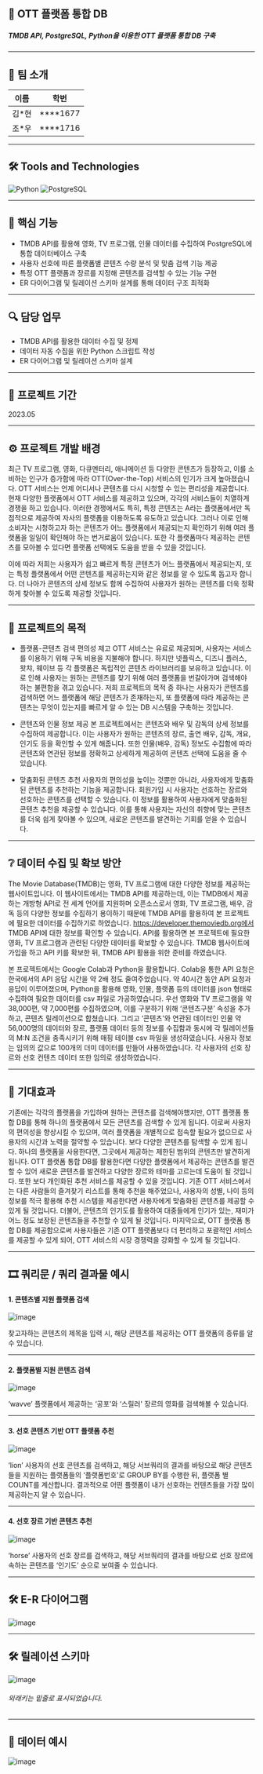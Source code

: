 ## 📝 OTT 플랫폼 통합 DB
##### TMDB API, PostgreSQL, Python을 이용한 OTT 플랫폼 통합 DB 구축

----
## 👥 팀 소개

| 이름   | 학번     |
| :----: | :------: |
| 김*현  | ****1677 |
| 조*우  | ****1716 |
----

## 🛠 Tools and Technologies
![Python](https://img.shields.io/badge/Python-%233776AB.svg?&style=for-the-badge&logo=python&logoColor=white)
![PostgreSQL](https://img.shields.io/badge/PostgreSQL-%2331575F.svg?&style=for-the-badge&logo=postgresql&logoColor=white)

----

## 🔑 핵심 기능

- TMDB API를 활용해 영화, TV 프로그램, 인물 데이터를 수집하여 PostgreSQL에 통합 데이터베이스 구축
- 사용자 선호에 따른 플랫폼별 콘텐츠 수량 분석 및 맞춤 검색 기능 제공
- 특정 OTT 플랫폼과 장르를 지정해 콘텐츠를 검색할 수 있는 기능 구현
- ER 다이어그램 및 릴레이션 스키마 설계를 통해 데이터 구조 최적화

----

## 🔍 담당 업무
- TMDB API를 활용한 데이터 수집 및 정제
- 데이터 자동 수집을 위한 Python 스크립트 작성
- ER 다이어그램 및 릴레이션 스키마 설계

----

## 📅 프로젝트 기간
2023.05

----
## ⚙ 프로젝트 개발 배경
최근 TV 프로그램, 영화, 다큐멘터리, 애니메이션 등 다양한 콘텐츠가 등장하고, 이를 소비하는 인구가 증가함에 따라 OTT(Over-the-Top) 서비스의 인기가 크게 높아졌습니다. OTT 서비스는 언제 어디서나 콘텐츠를 다시 시청할 수 있는 편리성을 제공합니다. 현재 다양한 플랫폼에서 OTT 서비스를 제공하고 있으며, 각각의 서비스들이 치열하게 경쟁을 하고 있습니다. 이러한 경쟁에서도 특히, 특정 콘텐츠는 A라는 플랫폼에서만 독점적으로 제공하여 자사의 플랫폼을 이용하도록 유도하고 있습니다. 그러나 이로 인해 소비자는 시청하고자 하는 콘텐츠가 어느 플랫폼에서 제공되는지 확인하기 위해 여러 플랫폼을 일일이 확인해야 하는 번거로움이 있습니다. 또한 각 플랫폼마다 제공하는 콘텐츠를 모아볼 수 있다면 플랫폼 선택에도 도움을 받을 수 있을 것입니다.

이에 따라 저희는 사용자가 쉽고 빠르게 특정 콘텐츠가 어느 플랫폼에서 제공되는지, 또는 특정 플랫폼에서 어떤 콘텐츠를 제공하는지와 같은 정보를 알 수 있도록 돕고자 합니다. 더 나아가 콘텐츠의 상세 정보도 함께 수집하여 사용자가 원하는 콘텐츠를 더욱 정확하게 찾아볼 수 있도록 제공할 것입니다.
 
----
## 🚩 프로젝트의 목적
- 플랫폼-콘텐츠 검색 편의성 제고
 OTT 서비스는 유료로 제공되며, 사용자는 서비스를 이용하기 위해 구독 비용을 지불해야 합니다. 하지만 넷플릭스, 디즈니 플러스, 왓챠, 웨이브 등 각 플랫폼은 독립적인 콘텐츠 라이브러리를 보유하고 있습니다. 이로 인해 사용자는 원하는 콘텐츠를 찾기 위해 여러 플랫폼을 번갈아가며 검색해야 하는 불편함을 겪고 있습니다. 저희 프로젝트의 목적 중 하나는 사용자가 콘텐츠를 검색하면 어느 플랫폼에 해당 콘텐츠가 존재하는지, 또 플랫폼에 따라 제공하는 콘텐츠는 무엇이 있는지를 빠르게 알 수 있는 DB 시스템을 구축하는 것입니다.

- 콘텐츠와 인물 정보 제공
 본 프로젝트에서는 콘텐츠와 배우 및 감독의 상세 정보를 수집하여 제공합니다. 이는 사용자가 원하는 콘텐츠의 장르, 출연 배우, 감독, 개요, 인기도 등을 확인할 수 있게 해줍니다. 또한 인물(배우, 감독) 정보도 수집함에 따라 콘텐츠와 연관된 정보를 정확하고 상세하게 제공하여 콘텐츠 선택에 도움을 줄 수 있습니다.

- 맞춤화된 콘텐츠 추천
 사용자의 편의성을 높이는 것뿐만 아니라, 사용자에게 맞춤화된 콘텐츠를 추천하는 기능을 제공합니다. 회원가입 시 사용자는 선호하는 장르와 선호하는 콘텐츠를 선택할 수 있습니다. 이 정보를 활용하여 사용자에게 맞춤화된 콘텐츠 추천을 제공할 수 있습니다. 이를 통해 사용자는 자신의 취향에 맞는 콘텐츠를 더욱 쉽게 찾아볼 수 있으며, 새로운 콘텐츠를 발견하는 기회를 얻을 수 있습니다.

----
## ❔ 데이터 수집 및 확보 방안
The Movie Database(TMDB)는 영화, TV 프로그램에 대한 다양한 정보를 제공하는 웹사이트입니다. 이 웹사이트에서는 TMDB API를 제공하는데, 이는 TMDB에서 제공하는 개방형 API로 전 세계 언어를 지원하며 오픈소스로서 영화, TV 프로그램, 배우, 감독 등의 다양한 정보를 수집하기 용이하기 때문에 TMDB API를 활용하여 본 프로젝트에 필요한 데이터를 수집하기로 하였습니다. https://developer.themoviedb.org에서 TMDB API에 대한 정보를 확인할 수 있습니다. API를 활용하면 본 프로젝트에 필요한 영화, TV 프로그램과 관련된 다양한 데이터를 확보할 수 있습니다. TMDB 웹사이트에 가입을 하고 API 키를 확보한 뒤, TMDB API 활용을 위한 준비를 하였습니다.

본 프로젝트에서는 Google Colab과 Python을 활용합니다. Colab을 통한 API 요청은 한국에서의 API 응답 시간을 약 2배 정도 줄여주었습니다. 약 40시간 동안 API 요청과 응답이 이루어졌으며, Python을 활용해 영화, 인물, 플랫폼 등의 데이터를 json 형태로 수집하여 필요한 데이터를 csv 파일로 가공하였습니다. 우선 영화와 TV 프로그램을 약 38,000편, 약 7,000편를 수집하였으며, 이를 구분하기 위해 ‘콘텐츠구분’ 속성을 추가하고, 콘텐츠 릴레이션으로 합쳤습니다. 그리고 ‘콘텐츠'와 연관된 데이터인 인물 약 56,000명의 데이터와 장르, 플랫폼 데이터 등의 정보를 수집함과 동시에 각 릴레이션들의 M:N 조건을 충족시키기 위해 매핑 테이블 csv 파일을 생성하였습니다. 사용자 정보는 임의의 값으로 100개의 더미 데이터를 만들어 사용하였습니다. 각 사용자의 선호 장르와 선호 컨텐츠 데이터 또한 임의로 생성하였습니다.

----
## 🎊 기대효과
기존에는 각각의 플랫폼을 가입하며 원하는 콘텐츠를 검색해야했지만, OTT 플랫폼 통합 DB를 통해 하나의 플랫폼에서 모든 콘텐츠를 검색할 수 있게 됩니다. 이로써 사용자의 편의성을 향상시킬 수 있으며, 여러 플랫폼을 개별적으로 접속할 필요가 없으므로 사용자의 시간과 노력을 절약할 수 있습니다. 보다 다양한 콘텐츠를 탐색할 수 있게 됩니다. 하나의 플랫폼을 사용한다면, 그곳에서 제공하는 제한된 범위의 콘텐츠만 발견하게 됩니다. OTT 플랫폼 통합 DB를 활용한다면 다양한 플랫폼에서 제공하는 콘텐츠를 발견할 수 있어 새로운 콘텐츠를 발견하고 다양한 장르와 테마를 고르는데 도움이 될 것입니다. 또한 보다 개인화된 추천 서비스를 제공할 수 있을 것입니다. 기존 OTT 서비스에서는 다른 사람들의 즐겨찾기 리스트를 통해 추천을 해주었으나, 사용자의 성별, 나이 등의 정보를 적극 활용해 추천 시스템을 제공한다면 사용자에게 맞춤화된 콘텐츠를 제공할 수 있게 될 것입니다. 더불어, 콘텐츠의 인기도를 활용하여 대중들에게 인기가 있는, 재미가 어느 정도 보장된 콘텐츠들을 추천할 수 있게 될 것입니다. 마지막으로, OTT 플랫폼 통합 DB를 제공함으로써 사용자들은 기존 OTT 플랫폼보다 더 편리하고 포괄적인 서비스를 제공할 수 있게 되어, OTT 서비스의 시장 경쟁력을 강화할 수 있게 될 것입니다.

----
## 🎞 쿼리문 / 쿼리 결과물 예시
#### 1. 콘텐츠별 지원 플랫폼 검색
![image](https://github.com/user-attachments/assets/f285b528-ee96-417c-96b9-b4990bfe5728)

찾고자하는 콘텐츠의 제목을 입력 시, 해당 콘텐츠를 제공하는 OTT 플랫폼의 종류를 알 수 있습니다.

---
#### 2. 플랫폼별 지원 콘텐츠 검색

![image](https://github.com/user-attachments/assets/52911573-4e4f-4e78-a850-433c00541fcc)

‘wavve’ 플랫폼에서 제공하는 ‘공포'와 ‘스릴러' 장르의 영화를 검색해볼 수 있습니다.

---
#### 3. 선호 콘텐츠 기반 OTT 플랫폼 추천

![image](https://github.com/user-attachments/assets/456b845d-96bc-42fe-8422-3734aa379018)

‘lion’ 사용자의 선호 콘텐츠를 검색하고, 해당 서브쿼리의 결과를 바탕으로 해당 콘텐츠들을 지원하는 플랫폼들의  ‘플랫폼번호'로 GROUP BY를 수행한 뒤, 플랫폼 별 COUNT를 계산합니다. 결과적으로 어떤 플랫폼이 내가 선호하는 컨텐츠들을 가장 많이 제공하는지 알 수 있습니다.

---
#### 4. 선호 장르 기반 콘텐츠 추천

![image](https://github.com/user-attachments/assets/c7227449-2abf-45dc-904d-9a8c0e007def)

‘horse’ 사용자의 선호 장르를 검색하고, 해당 서브쿼리의 결과를 바탕으로 선호 장르에 속하는 콘텐츠를 ‘인기도’ 순으로 보여줄 수 있습니다.

----
## 🛠 E-R 다이어그램
![image](https://github.com/user-attachments/assets/b153f469-14f4-4d30-8b5e-cc6b7ce5d59d)

----
## 🛠 릴레이션 스키마
![image](https://github.com/user-attachments/assets/cc53241c-e103-4cf4-85f1-01b6a15ef411)

###### 외래키는 밑줄로 표시되었습니다.

----
## 📂 데이터 예시
![image](https://github.com/user-attachments/assets/317e3a2a-ee17-424f-b814-60d28df34f74)

